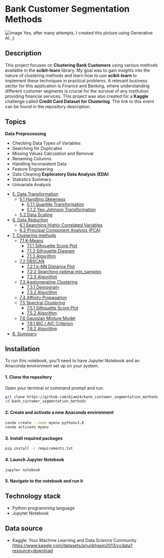 # Bank Customer Segmentation Methods
![image](https://github.com/user-attachments/assets/730df1ec-1882-46ab-962e-ed8ce2d38c9c)
Yes, after many attempts, I created this picture using Generative AI. ;)
## Description
This project focuses on **Clustering Bank Customers** using various methods available in the **scikit-learn** library. My goal was to gain insights 
into the nature of clustering methods and learn how to use **scikit-learn** to implement these techniques in practical problems. A relevant 
business sector for this application is Finance and Banking, where understanding different customer segments is crucial for the survival 
of any institution providing financial services. This project was also created for a **Kaggle** challenge called **Credit Card Dataset for Clustering**.
The link to this event can be found in the repository description.

## Topics
**Data Preprocessing**
- Checking Data Types of Variables
- Searching for Duplicates
- Missing Values Calculation and Removal
- Renaming Columns
- Handling Inconsistent Data
- Feature Engineering
- Data Cleaning
**Exploratory Data Analysis (EDA)**
- Statistics Summary
- Univariate Analysis





* [5. Data Transformation](#chapter5)
    * [5.1 Handling Skewness](#section_5_1)
        * [5.1.1 Quantile Transformation](#sub_section_5_1_1)
        * [5.1.2 Yeo-Johnson Transformation](#sub_section_5_1_2)
    * [5.2 Data Scaling](#section_5_2)
* [6. Data Reduction](#chapter6)
    * [6.1 Searching Highly Correlated Variables](#section_6_1)
    * [6.2 Principal Component Analysis (PCA)](#section_6_2)
* [7. Clustering methods](#chapter7)
    * [7.1 K-Means](#section_7_1)
        * [7.1.1 Silhouette Score Plot](#sub_section_7_1_1)
        * [7.1.2 Silhouette Diagram](#sub_section_7_1_2)
        * [7.1.3 Algorithm](#sub_section_7_1_3)  
    * [7.2 DBSCAN](#section_7_2)
        * [7.2.1 k-NN Distance Plot](#sub_section_7_2_1)
        * [7.2.2 Searching optimal min_samples](#sub_section_7_2_2)
        * [7.2.3 Algorithm](#sub_section_7_2_3)
    * [7.3 Agglomerative Clustering](#section_7_3)
        * [7.3.1 Denrogram](#sub_section_7_3_1)
        * [7.3.2 Algorithm](#sub_section_7_3_2)
    * [7.4 Affinity Propagation](#section_7_4)
    * [7.5 Spectral Clustering](#section_7_5)
        * [7.5.1 Silhouette Score Plot](#sub_section_7_5_1)
        * [7.5.2 Algorithm](#sub_section_7_5_2)
    * [7.6 Gaussian Mixture Model](#section_7_6)
        * [7.6.1 BIC / AIC Criterion](#sub_section_7_6_1)
        * [7.6.2 Algorithm](#sub_section_7_6_2)
* [8. Summary](#chapter8)

## Installation
To run this notebook, you'll need to have Jupyter Notebook and an Anaconda environment set up on your system.

#### 1. Clone the repository <br>
Open your terminal or command prompt and run: <br>
```bash
git clone https://github.com/bjam24/bank_customer_segmentation_methods.git
cd bank_customer_segmentation_methods
```
#### 2. Create and activate a new Anaconda environment <br>
```bash
conda create --name myenv python=3.8
conda activate myenv
```
#### 3. Install required packages <br>
```bash
pip install -r requirements.txt
```
#### 4. Launch Jupyter Notebook
```bash
jupyter notebook
```
#### 5. Navigate to the notebook and run it

## Technology stack
- Python programming language
- Jupyter Notebook

## Data source
- Kaggle: Your Machine Learning and Data Science Community https://www.kaggle.com/datasets/arjunbhasin2013/ccdata?resource=download
